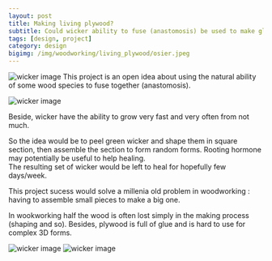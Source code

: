 ```yaml
---
layout: post
title: Making living plywood?
subtitle: Could wicker ability to fuse (anastomosis) be used to make glueless 3D plywood?
tags: [design, project]
category: design
bigimg: /img/woodworking/living_plywood/osier.jpeg
---
```

![wicker image](/img/woodworking/living_plywood/osier.jpeg)
This project is an open idea about using the natural ability of some wood species to fuse together (anastomosis).

![wicker image](/img/woodworking/living_plywood/anastomose.jpeg)

Beside, wicker have the ability to grow very fast and very often from not much.

So the idea would be to peel green wicker and shape them in square section, then assemble the section to form random forms.
Rooting hormone may potentially be useful to help healing.  
The resulting set of wicker would be left to heal for hopefully few days/week.

This project sucess would solve a millenia old problem in  woodworking : having to assemble small pieces to make a big one.

In wookworking half the wood is often lost simply in the making process (shaping and so).
Besides, plywood is full of glue and is hard to use for complex 3D forms.

![wicker image](/img/woodworking/living_plywood/living_plywood_1a.jpeg)
![wicker image](/img/woodworking/living_plywood/living_plywood_1b.jpeg) 
